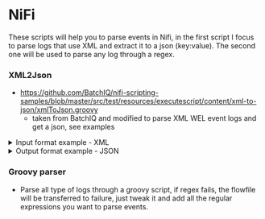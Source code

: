# NiFi

These scripts will help you to parse events in Nifi, in the first script I focus to parse logs that use XML and extract it to a json (key:value). The second one will be used to parse any log through a regex.

### XML2Json 
* https://github.com/BatchIQ/nifi-scripting-samples/blob/master/src/test/resources/executescript/content/xml-to-json/xmlToJson.groovy 
  * taken from BatchIQ and modified to parse XML WEL event logs and get a json, see examples
<details>
 <summary>Input format example - XML</summary>
 <p>
  
  ```groovy
<?xml version="1.0" encoding="UTF-8"?>
<Event xmlns="http://schemas.microsoft.com/win/2004/08/events/event">
  <System>
    <Provider Name="Microsoft-Windows-Security-Auditing" Guid="{54849625-5478-4994-A5BA-3E3B0328C30D}" />
    <EventID>4634</EventID>
    <Version>0</Version>
    <Level>0</Level>
    <Task>12545</Task>
    <Opcode>0</Opcode>
    <Keywords>0x8020000000000000</Keywords>
    <TimeCreated SystemTime="2015-09-09T02:27:57.877205900Z" />
    <EventRecordID>230019</EventRecordID>
    <Correlation />
    <Execution ProcessID="516" ThreadID="832" />
    <Channel>Security</Channel>
    <Computer>DC01.contoso.local</Computer>
    <Security />
  </System>
  <EventData>
		 <Data Name="TargetUserSid">S-1-5-90-1</Data> 
		 <Data Name="TargetUserName">DWM-1</Data> 
		 <Data Name="TargetDomainName">Window Manager</Data> 
		 <Data Name="TargetLogonId">0x1a0992</Data> 
		 <Data Name="LogonType">2</Data> 
  </EventData>
  <RenderingInfo Culture="es-ES">
    <Message>An account was logged off.  This event is generated when a logon session is destroyed. It may be positively correlated with a logon event using the Logon ID value. Logon IDs are only unique between reboots on the same computer.</Message>
    <Level>Information</Level>
    <Task>Logoff</Task>
    <Opcode>Info</Opcode>
    <Channel>Security</Channel>
    <Provider>Microsoft Windows security auditing.</Provider>
    <Keywords>
      <Keyword>Audit Success</Keyword>
    </Keywords>
  </RenderingInfo>
</Event>
  ```
 </details>

<details>
 <summary>Output format example - JSON</summary>
 <p>
  
  ```groovy
{
  "Event": {
    "System": {
      "Provider": {
        "Guid": "{54849625-5478-4994-A5BA-3E3B0328C30D}",
        "Name": "Microsoft-Windows-Security-Auditing"
      },
      "EventID": "4634",
      "Version": "0",
      "Level": "0",
      "Task": "12545",
      "Opcode": "0",
      "Keywords": "0x8020000000000000",
      "TimeCreated": {
        "SystemTime": "2015-09-09T02:27:57.877205900Z"
      },
      "EventRecordID": "230019",
      "Correlation": null,
      "Execution": {
        "ThreadID": "832",
        "ProcessID": "516"
      },
      "Channel": "Security",
      "Computer": "DC01.contoso.local",
      "Security": null
    },
    "EventData": {
      "TargetUserSid": "-1-5-90-1",
      "TargetUserName": "DWM-1",
      "TargetDomainName": "Window Manager",
      "TargetLogonId": "0x1a0992",
      "LogonType": "2"
    },
    "RenderingInfo": {
      "Culture": "es-ES",
      "Message": "An account was logged off.   This event is generated when a logon session is destroyed. It may be positively correlated with a logon event using the Logon ID value. Logon IDs are only unique between reboots on the same computer.",
      "Level": "Information",
      "Task": "Logoff",
      "Opcode": "Info",
      "Channel": "Security",
      "Provider": "Microsoft Windows security auditing.",
      "Keywords": {
        "Keyword": "Audit Success"
      }
    }
  }
}
  ```
</details>

### Groovy parser
* Parse all type of logs through a groovy script, if regex fails, the flowfile will be transferred to failure, just tweak it and add all the regular expressions you want to parse events.

